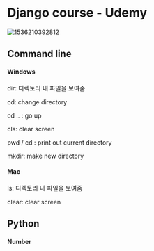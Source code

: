 # Django course - Udemy

![1536210392812](C:\Users\tituv\AppData\Local\Temp\1536210392812.png)



## Command line

#### Windows

dir: 디렉토리 내 파일을 보여줌

cd: change directory

cd .. : go up

cls: clear screen

pwd / cd : print out current directory

mkdir: make new directory



#### Mac

ls: 디렉토리 내 파일을 보여줌

clear: clear screen



## Python

#### Number

